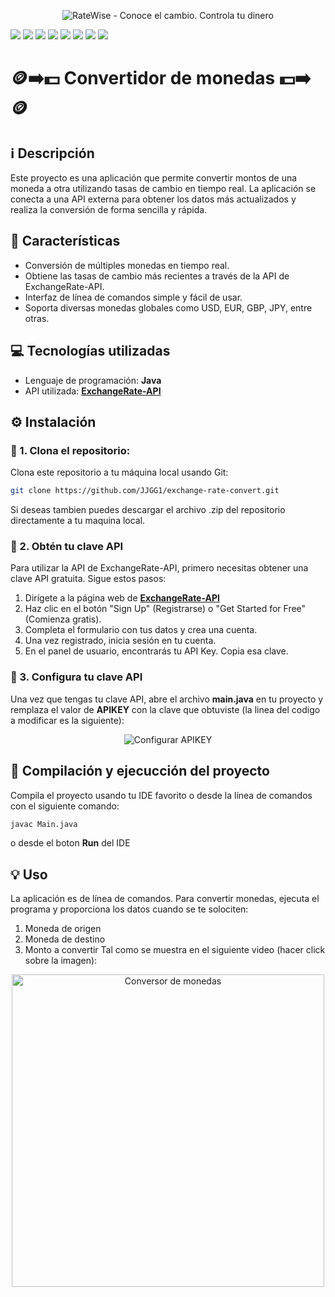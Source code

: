 <p align="center">
  <img src="https://github.com/user-attachments/assets/cafabc87-8d38-4df5-bc07-513fdbd3d5fb" alt="RateWise - Conoce el cambio. Controla tu dinero">
</p>

<p>
  <img src="https://img.shields.io/badge/VERSIÓN-1.0.0-blue"/>
  <img src="https://img.shields.io/badge/LENGUAJE-Java-blue"/>
  <img src="https://img.shields.io/badge/INTERFAZ-Línea%20de%20comandos-lightgrey"/>
  <img src="https://img.shields.io/badge/PLATAFORMA-Multiplataforma-9cf"/>
  <img src="https://img.shields.io/badge/API-ExchangeRate--API-orange"/>
  <img src="https://img.shields.io/badge/ESTADO-CONCLUIDO-brightgreen"/>
  <img src="https://img.shields.io/badge/ÚLTIMA%20ACTUALIZACIÓN-MAYO%202025-orange"/>
  <img src="https://img.shields.io/badge/ACCESO%20OFFLINE-SÍ-brightgreen"/>
</p>


# 🪙➡️💵 Convertidor de monedas 💵➡️🪙

## ℹ️ Descripción
Este proyecto es una aplicación que permite convertir montos de una moneda a otra 
utilizando tasas de cambio en tiempo real. La aplicación se conecta a una API externa 
para obtener los datos más actualizados y realiza la conversión de forma sencilla y rápida.


## 🔨 Características
- Conversión de múltiples monedas en tiempo real.
- Obtiene las tasas de cambio más recientes a través de la API de ExchangeRate-API.
- Interfaz de línea de comandos simple y fácil de usar.
- Soporta diversas monedas globales como USD, EUR, GBP, JPY, entre otras.

## 💻 Tecnologías utilizadas 
- Lenguaje de programación: **Java**
- API utilizada: **[ExchangeRate-API](https://www.exchangerate-api.com/)**

## ⚙️ Instalación

### 📂 1. Clona el repositorio:
Clona este repositorio a tu máquina local usando Git:

```bash
git clone https://github.com/JJGG1/exchange-rate-convert.git
```
Si deseas tambien puedes descargar el archivo .zip del repositorio directamente a tu maquina local.

### 🔑 2. Obtén tu clave API 
Para utilizar la API de ExchangeRate-API, primero necesitas obtener una clave API gratuita.
Sigue estos pasos:
1. Dirígete a la página web de **[ExchangeRate-API](https://www.exchangerate-api.com/)**
2. Haz clic en el botón "Sign Up" (Registrarse) o "Get Started for Free" (Comienza gratis).
3. Completa el formulario con tus datos y crea una cuenta.
4. Una vez registrado, inicia sesión en tu cuenta.
5. En el panel de usuario, encontrarás tu API Key. Copia esa clave.

### 🔑 3. Configura tu clave API 
Una vez que tengas tu clave API, abre el archivo **main.java** en tu proyecto y remplaza el valor de **APIKEY** con la clave que obtuviste 
(la linea del codigo a modificar es la siguiente):

<p align="center">
  <img src="https://github.com/user-attachments/assets/0d9dd9ce-c347-4199-8796-530d2809732e" alt="Configurar APIKEY">
</p>



## 🚀 Compilación y ejecucción del proyecto 
Compila el proyecto usando tu IDE favorito o desde la línea de comandos con el siguiente comando:
```bash
javac Main.java
```
o desde el boton **Run** del IDE

## 💡 Uso 
La aplicación es de línea de comandos. Para convertir monedas, ejecuta el programa y proporciona los datos cuando se te solociten:
1. Moneda de origen
2. Moneda de destino
3. Monto a convertir
Tal como se muestra en el siguiente video (hacer click sobre la imagen):
<p align="center">
  <a href="https://youtu.be/eiaZL-l4EEI" target="_blank">
    <img src="https://github.com/user-attachments/assets/3b6ac41b-8828-4802-8f4f-b480d2819778" alt="Conversor de monedas" width="500"/>
  </a>
</p>
